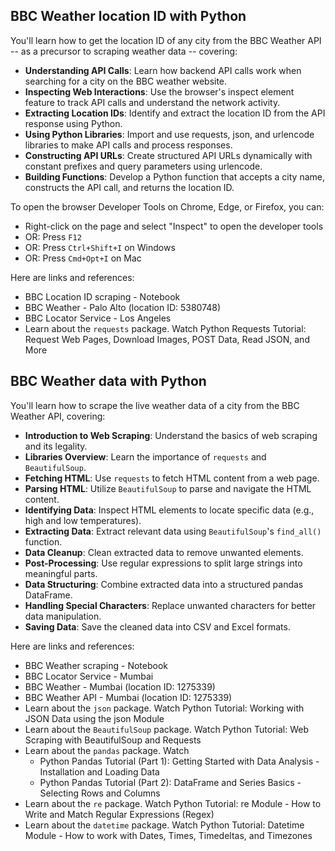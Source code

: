 ## BBC Weather location ID with Python

[](https://youtu.be/IafLrvnamAw)

You'll learn how to get the location ID of any city from the BBC Weather API -- as a precursor to scraping weather data -- covering:

- **Understanding API Calls**: Learn how backend API calls work when searching for a city on the BBC weather website.
- **Inspecting Web Interactions**: Use the browser's inspect element feature to track API calls and understand the network activity.
- **Extracting Location IDs**: Identify and extract the location ID from the API response using Python.
- **Using Python Libraries**: Import and use requests, json, and urlencode libraries to make API calls and process responses.
- **Constructing API URLs**: Create structured API URLs dynamically with constant prefixes and query parameters using urlencode.
- **Building Functions**: Develop a Python function that accepts a city name, constructs the API call, and returns the location ID.

To open the browser Developer Tools on Chrome, Edge, or Firefox, you can:

- Right-click on the page and select "Inspect" to open the developer tools
- OR: Press `F12`
- OR: Press `Ctrl+Shift+I` on Windows
- OR: Press `Cmd+Opt+I` on Mac

Here are links and references:

- BBC Location ID scraping - Notebook
- BBC Weather - Palo Alto (location ID: 5380748)
- BBC Locator Service - Los Angeles
- Learn about the `requests` package. Watch Python Requests Tutorial: Request Web Pages, Download Images, POST Data, Read JSON, and More

## BBC Weather data with Python

[](https://youtu.be/Uc4DgQJDRoI)

You'll learn how to scrape the live weather data of a city from the BBC Weather API, covering:

- **Introduction to Web Scraping**: Understand the basics of web scraping and its legality.
- **Libraries Overview**: Learn the importance of `requests` and `BeautifulSoup`.
- **Fetching HTML**: Use `requests` to fetch HTML content from a web page.
- **Parsing HTML**: Utilize `BeautifulSoup` to parse and navigate the HTML content.
- **Identifying Data**: Inspect HTML elements to locate specific data (e.g., high and low temperatures).
- **Extracting Data**: Extract relevant data using `BeautifulSoup`'s `find_all()` function.
- **Data Cleanup**: Clean extracted data to remove unwanted elements.
- **Post-Processing**: Use regular expressions to split large strings into meaningful parts.
- **Data Structuring**: Combine extracted data into a structured pandas DataFrame.
- **Handling Special Characters**: Replace unwanted characters for better data manipulation.
- **Saving Data**: Save the cleaned data into CSV and Excel formats.

Here are links and references:

- BBC Weather scraping - Notebook
- BBC Locator Service - Mumbai
- BBC Weather - Mumbai (location ID: 1275339)
- BBC Weather API - Mumbai (location ID: 1275339)
- Learn about the `json` package. Watch Python Tutorial: Working with JSON Data using the json Module
- Learn about the `BeautifulSoup` package. Watch Python Tutorial: Web Scraping with BeautifulSoup and Requests
- Learn about the `pandas` package. Watch
  - Python Pandas Tutorial (Part 1): Getting Started with Data Analysis - Installation and Loading Data
  - Python Pandas Tutorial (Part 2): DataFrame and Series Basics - Selecting Rows and Columns
- Learn about the `re` package. Watch Python Tutorial: re Module - How to Write and Match Regular Expressions (Regex)
- Learn about the `datetime` package. Watch Python Tutorial: Datetime Module - How to work with Dates, Times, Timedeltas, and Timezones